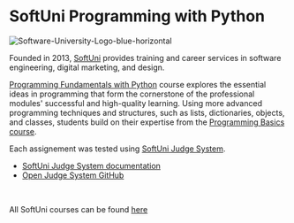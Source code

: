 # SoftUni Programming with Python

![Software-University-Logo-blue-horizontal](https://user-images.githubusercontent.com/31969114/205450317-1d1e29a8-d5c7-4120-881f-fd42dd9221a9.png)

Founded in 2013, [SoftUni](https://about.softuni.bg) provides training and career services in software engineering, digital marketing, and design.

[Programming Fundamentals with Python](https://softuni.bg/trainings/3840/programming-fundamentals-with-python-september-2022) course explores the essential ideas in programming that form the cornerstone of the professional modules' successful and high-quality learning. Using more advanced programming techniques and structures, such as lists, dictionaries, objects, and classes, students build on their expertise from the [Programming Basics course](https://softuni.bg/courses/programming-basics).

Each assignement was tested using [SoftUni Judge System](https://judge.softuni.org).
* [SoftUni Judge System documentation](https://judge.softuni.org/Content/PublicFiles/SoftUni-Judge-System-Guidelines-en.pdf)
* [Open Judge System GitHub](https://github.com/NikolayIT/OpenJudgeSystem)  
</br>

All SoftUni courses can be found [here](https://softuni.bg/trainings/opencourses)
